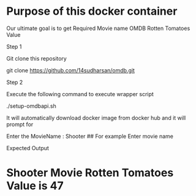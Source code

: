 # Purpose of this docker container

Our ultimate goal is to get Required Movie name OMDB Rotten Tomatoes Value

Step 1 

Git clone this repository

git clone https://github.com/14sudharsan/omdb.git

Step 2

Execute the following command to execute wrapper script

./setup-omdbapi.sh


It will automatically download docker image from docker hub and it will prompt for 

Enter the MovieName : Shooter       ## For example Enter movie name 

Expected Output

# Shooter Movie Rotten Tomatoes Value is 47





